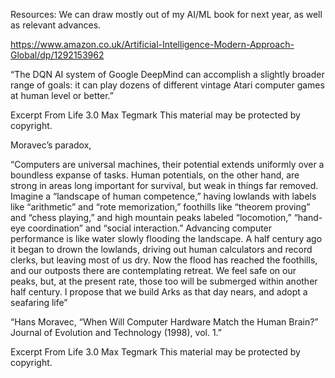Resources: We can draw mostly out of my AI/ML book for next year, as well as relevant advances. 


https://www.amazon.co.uk/Artificial-Intelligence-Modern-Approach-Global/dp/1292153962


“The DQN AI system of Google DeepMind can accomplish a slightly broader range of goals: it can play dozens of different vintage Atari computer games at human level or better.”

Excerpt From
Life 3.0
Max Tegmark
This material may be protected by copyright.

Moravec’s paradox,

“Computers are universal machines, their potential extends uniformly over a boundless expanse of tasks. Human potentials, on the other hand, are strong in areas long important for survival, but weak in things far removed. Imagine a “landscape of human competence,” having lowlands with labels like “arithmetic” and “rote memorization,” foothills like “theorem proving” and “chess playing,” and high mountain peaks labeled “locomotion,” “hand-eye coordination” and “social interaction.” Advancing computer performance is like water slowly flooding the landscape. A half century ago it began to drown the lowlands, driving out human calculators and record clerks, but leaving most of us dry. Now the flood has reached the foothills, and our outposts there are contemplating retreat. We feel safe on our peaks, but, at the present rate, those too will be submerged within another half century. I propose that we build Arks as that day nears, and adopt a seafaring life”

“Hans Moravec, “When Will Computer Hardware Match the Human Brain?” Journal of Evolution and Technology (1998), vol. 1.”

Excerpt From
Life 3.0
Max Tegmark
This material may be protected by copyright.


